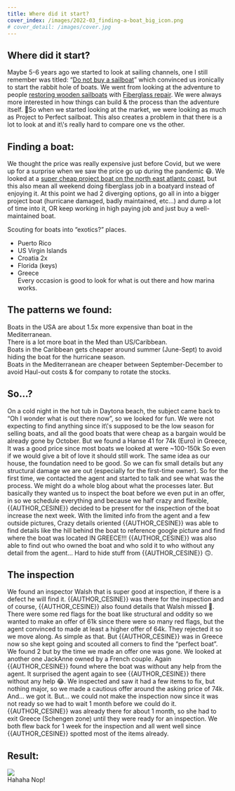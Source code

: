 ```yaml
---
title: Where did it start?
cover_index: /images/2022-03_finding-a-boat_big_icon.png
# cover_detail: /images/cover.jpg
---
```


<h2 style=\"font-size:24px\">Where did it start?</h2>

<!-- /wp:heading -->

<!-- wp:paragraph -->

<p>Maybe 5-6 years ago we started to look at sailing channels, one I still remember was titled: “<a href=\"https://youtu.be/H7bCn58-_GU?t=240\">Do not buy a sailboat</a>” which convinced us ironically to start the rabbit hole of boats. We went from looking at the adventure to people <a href=\"https://youtu.be/ZQZOAlcd_vE?t=524\">restoring wooden sailboats</a> with <a href=\"https://youtu.be/4XoeGV2KhGc?t=446\">Fiberglass repair</a>. We were always more interested in how things can build &amp; the process than the adventure itself. So when we started looking at the market, we were looking as much as Project to Perfect sailboat. This also creates a problem in that there is a lot to look at and it\'s really hard to compare one vs the other.</p>

<!-- /wp:paragraph -->

<!-- wp:heading {\"style\":{\"typography\":{\"fontSize\":\"24px\"}},\"textColor\":\"white\"} -->

<h2 class=\"has-white-color has-text-color\" style=\"font-size:24px\">Finding a boat:</h2>

<!-- /wp:heading -->

<!-- wp:paragraph -->

<p>We thought the price was really expensive just before Covid, but we were up for a surprise when we saw the price go up during the pandemic 😷. We looked at a <a href=\"https://www.yachtworld.com/boats-for-sale/type-sail/region-northamerica/country-united-states/us-region-northeast/?price=0-20000&amp;page=2\">super cheap project boat on the north east atlantc coast</a>, but this also mean all weekend doing fiberglass job in a boatyard instead of enjoying it. At this point we had 2 diverging options, go all in into a bigger project boat (hurricane damaged, badly maintained, etc…) and dump a lot of time into it, OR keep working in high paying job and just buy a well-maintained boat.</p>

<!-- /wp:paragraph -->

<!-- wp:paragraph -->

<p>Scouting for boats into “exotics?” places.</p>

<!-- /wp:paragraph -->

<!-- wp:list -->

<ul>

<!-- wp:list-item -->

<li>Puerto Rico</li>

<!-- /wp:list-item -->

<!-- wp:list-item -->

<li>US Virgin Islands</li>

<!-- /wp:list-item -->

<!-- wp:list-item -->

<li>Croatia 2x</li>

<!-- /wp:list-item -->

<!-- wp:list-item -->

<li>Florida (keys)</li>

<!-- /wp:list-item -->

<!-- wp:list-item -->

<li>Greece<br>Every occasion is good to look for what is out there and how marina works.</li>

<!-- /wp:list-item -->

</ul>

<!-- /wp:list -->

<!-- wp:heading {\"style\":{\"typography\":{\"fontSize\":\"24px\"}}} -->

<h2 style=\"font-size:24px\">The patterns we found:</h2>

<!-- /wp:heading -->

<!-- wp:paragraph -->

<p>Boats in the USA are about 1.5x more expensive than boat in the Mediterranean.<br>There is a lot more boat in the Med than US/Caribbean.<br>Boats in the Caribbean gets cheaper around summer (June-Sept) to avoid hiding the boat for the hurricane season.<br>Boats in the Mediterranean are cheaper between September-December to avoid Haul-out costs &amp; for company to rotate the stocks.</p>

<!-- /wp:paragraph -->

<!-- wp:heading {\"style\":{\"typography\":{\"fontSize\":\"24px\"}}} -->

<h2 style=\"font-size:24px\">So...?</h2>

<!-- /wp:heading -->

<!-- wp:paragraph -->

<p>On a cold night in the hot tub in Daytona beach, the subject came back to “Oh I wonder what is out there now”, so we looked for fun. We were not expecting to find anything since it\'s supposed to be the low season for selling boats, and all the good boats that were cheap as a bargain would be already gone by October. But we found a Hanse 41 for 74k (Euro) in Greece, It was a good price since most boats we looked at were ~100-150k So even if we would give a bit of love it should still work. The same idea as our house, the foundation need to be good. So we can fix small details but any structural damage we are out (especially for the first-time owner). So for the first time, we contacted the agent and started to talk and see what was the process. We might do a whole blog about what the processes later. But basically they wanted us to inspect the boat before we even put in an offer, in so we schedule everything and because we half crazy and flexible, {{AUTHOR_CESINE}} decided to be present for the inspection of the boat increase the next week. With the limited info from the agent and a few outside pictures, Crazy details oriented {{AUTHOR_CESINE}} was able to find details like the hill behind the boat to reference google picture and find where the boat was located IN GREECE!!! {{AUTHOR_CESINE}} was also able to find out who owned the boat and who sold it to who without any detail from the agent… Hard to hide stuff from {{AUTHOR_CESINE}} 🙃.</p>

<!-- /wp:paragraph -->

<!-- wp:heading {\"style\":{\"typography\":{\"fontSize\":\"24px\"}}} -->

<h2 style=\"font-size:24px\">The inspection</h2>

<!-- /wp:heading -->

<!-- wp:paragraph -->

<p>We found an inspector Walsh that is super good at inspection, if there is a defect he will find it. {{AUTHOR_CESINE}} was there for the inspection and of course, {{AUTHOR_CESINE}} also found details that Walsh missed 🤣. There were some red flags for the boat like structural and oddity so we wanted to make an offer of 61k since there were so many red flags, but the agent convinced to made at least a higher offer of 64k. They rejected it so we move along. As simple as that. But {{AUTHOR_CESINE}} was in Greece now so she kept going and scouted all corners to find the “perfect boat”. We found 2 but by the time we made an offer one was gone. We looked at another one JackAnne owned by a French couple. Again {{AUTHOR_CESINE}} found where the boat was without any help from the agent. It surprised the agent again to see {{AUTHOR_CESINE}} there without any help 😂. We inspected and saw it had a few items to fix, but nothing major, so we made a cautious offer around the asking price of 74k. And… we got it. But… we could not make the inspection now since it was not ready so we had to wait 1 month before we could do it. {{AUTHOR_CESINE}} was already there for about 1 month, so she had to exit Greece (Schengen zone) until they were ready for an inspection. We both flew back for 1 week for the inspection and all went well since {{AUTHOR_CESINE}} spotted most of the items already.</p>

<h2 style=\"font-size:22px\">Result:</h2>

<img src="/images/2022-03_finding-a-boat_big.png">
<figcaption class=\"wp-element-caption\">Hahaha Nop!</figcaption>
</figure>

